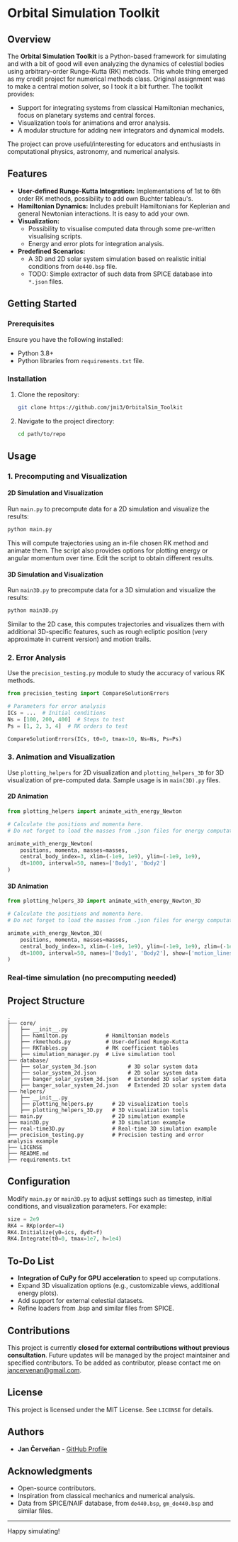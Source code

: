 # Orbital Simulation Toolkit

## Overview

The **Orbital Simulation Toolkit** is a Python-based framework for simulating and with a bit of good will even analyzing the dynamics of celestial bodies using arbitrary-order Runge-Kutta (RK) methods. This whole thing emerged as my credit project for numerical methods class. Original assignment was to make a central motion solver, so I took it a bit further. The toolkit provides:

- Support for integrating systems from classical Hamiltonian mechanics, focus on planetary systems and central forces.
- Visualization tools for animations and error analysis.
- A modular structure for adding new integrators and dynamical models.

The project can prove useful/interesting for educators and enthusiasts in computational physics, astronomy, and numerical analysis.

## Features

- **User-defined Runge-Kutta Integration:** Implementations of 1st to 6th order RK methods, possibility to add own Buchter tableau's.
- **Hamiltonian Dynamics:** Includes prebuilt Hamiltonians for Keplerian and general Newtonian interactions. It is easy to add your own.
- **Visualization:**
  - Possibility to visualise computed data through some pre-written visualising scripts.
  - Energy and error plots for integration analysis.
- **Predefined Scenarios:**
  - A 3D and 2D solar system simulation based on realistic initial conditions from `de440.bsp` file.
  - TODO: Simple extractor of such data from SPICE database into `*.json` files.

## Getting Started

### Prerequisites

Ensure you have the following installed:

- Python 3.8+
- Python libraries from `requirements.txt` file.

### Installation

1. Clone the repository:
   ```bash
   git clone https://github.com/jmi3/OrbitalSim_Toolkit
   ```
2. Navigate to the project directory:
   ```bash
   cd path/to/repo
   ```

## Usage

### 1. Precomputing and Visualization

#### 2D Simulation and Visualization

Run `main.py` to precompute data for a 2D simulation and visualize the results:

```bash
python main.py
```

This will compute trajectories using an in-file chosen RK method and animate them. The script also provides options for plotting energy or angular momentum over time. Edit the script to obtain different results.

#### 3D Simulation and Visualization

Run `main3D.py` to precompute data for a 3D simulation and visualize the results:

```bash
python main3D.py
```

Similar to the 2D case, this computes trajectories and visualizes them with additional 3D-specific features, such as rough ecliptic position (very approximate in current version) and motion trails.

### 2. Error Analysis

Use the `precision_testing.py` module to study the accuracy of various RK methods.

```python
from precision_testing import CompareSolutionErrors

# Parameters for error analysis
ICs = ...  # Initial conditions
Ns = [100, 200, 400]  # Steps to test
Ps = [1, 2, 3, 4]  # RK orders to test

CompareSolutionErrors(ICs, t0=0, tmax=10, Ns=Ns, Ps=Ps)
```

### 3. Animation and Visualization

Use `plotting_helpers` for 2D visualization and `plotting_helpers_3D` for 3D visualization of pre-computed data. Sample usage is in `main(3D).py` files.

#### 2D Animation

```python
from plotting_helpers import animate_with_energy_Newton

# Calculate the positions and momenta here.
# Do not forget to load the masses from .json files for energy computation

animate_with_energy_Newton(
    positions, momenta, masses=masses,
    central_body_index=3, xlim=(-1e9, 1e9), ylim=(-1e9, 1e9),
    dt=1000, interval=50, names=['Body1', 'Body2']
)
```

#### 3D Animation

```python
from plotting_helpers_3D import animate_with_energy_Newton_3D

# Calculate the positions and momenta here.
# Do not forget to load the masses from .json files for energy computation

animate_with_energy_Newton_3D(
    positions, momenta, masses=masses,
    central_body_index=3, xlim=(-1e9, 1e9), ylim=(-1e9, 1e9), zlim=(-1e9, 1e9),
    dt=1000, interval=50, names=['Body1', 'Body2'], show=['motion_lines']
)
```

### Real-time simulation (no precomputing needed)



## Project Structure

```
.
├── core/
│   ├── __init__.py            
│   ├── hamilton.py            # Hamiltonian models
│   ├── rkmethods.py           # User-defined Runge-Kutta
│   ├── RKTables.py            # RK coefficient tables
│   ├── simulation_manager.py  # Live simulation tool
├── database/
│   ├── solar_system_3d.json          # 3D solar system data
│   ├── solar_system_2d.json          # 2D solar system data
│   ├── banger_solar_system_3d.json   # Extended 3D solar system data
│   ├── banger_solar_system_2d.json   # Extended 2D solar system data
├── helpers/
│   ├── __init__.py            
│   ├── plotting_helpers.py      # 2D visualization tools
│   ├── plotting_helpers_3D.py   # 3D visualization tools
├── main.py                      # 2D simulation example
├── main3D.py                    # 3D simulation example
├── real-time3D.py               # Real-time 3D simulation example
├── precision_testing.py         # Precision testing and error analysis example
├── LICENSE                    
├── README.md                  
├── requirements.txt           
```

## Configuration

Modify `main.py` or `main3D.py` to adjust settings such as timestep, initial conditions, and visualization parameters. For example:

```python
size = 2e9
RK4 = RKp(order=4)
RK4.Initialize(y0=ics, dydt=f)
RK4.Integrate(t0=0, tmax=1e7, h=1e4)
```

## To-Do List

- **Integration of CuPy for GPU acceleration** to speed up computations.
- Expand 3D visualization options (e.g., customizable views, additional energy plots).
- Add support for external celestial datasets.
- Refine loaders from .bsp and similar files from SPICE.

## Contributions

This project is currently **closed for external contributions without previous consultation**. Future updates will be managed by the project maintainer and specified contributors. To be added as contributor, please contact me on [jancervenan@gmail.com](mailto\:jancervenan@gmail.com).

## License

This project is licensed under the MIT License. See `LICENSE` for details.

## Authors

- **Jan Červeňan** - [GitHub Profile](https://github.com/jmi3)

## Acknowledgments

- Open-source contributors.
- Inspiration from classical mechanics and numerical analysis.
- Data from SPICE/NAIF database, from `de440.bsp`, `gm_de440.bsp` and similar files.

---

Happy simulating!

